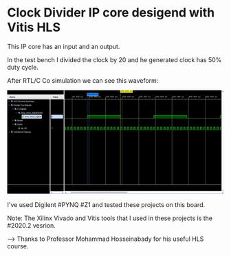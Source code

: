 # Clock Divider IP core desigend with Vitis HLS


This IP core has an input and an output.

In the test bench I divided the clock by 20 and he generated clock has 50% duty cycle.

After RTL/C Co simulation we can see this waveform:

![alt text](https://github.com/salemsajjad/Vitis-HLS-Sequential/blob/main/07-Clock_Divider/waveform.JPG?raw=true)

I've used Digilent #PYNQ #Z1 and tested these projects on this board.

Note: The Xilinx Vivado and Vitis tools that I used in these projects is the #2020.2 vesrion. 

--> Thanks to Professor Mohammad Hosseinabady for his useful HLS course. 
